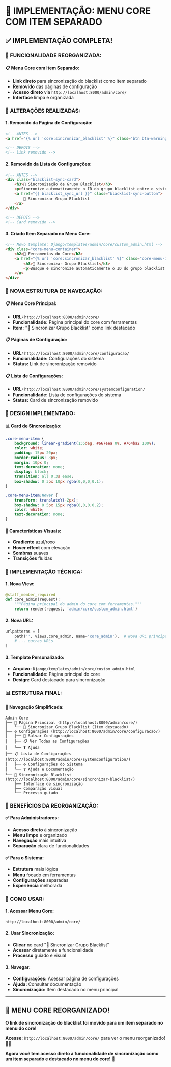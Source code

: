# 🔧 IMPLEMENTAÇÃO: MENU CORE COM ITEM SEPARADO

## ✅ **IMPLEMENTAÇÃO COMPLETA!**

### **🎯 FUNCIONALIDADE REORGANIZADA:**

#### **📋 Menu Core com Item Separado:**
- **Link direto** para sincronização do blacklist como item separado
- **Removido** das páginas de configuração
- **Acesso direto** via `http://localhost:8000/admin/core/`
- **Interface** limpa e organizada

### **🔧 ALTERAÇÕES REALIZADAS:**

#### **1. Removido da Página de Configuração:**
```html
<!-- ANTES -->
<a href="{% url 'core:sincronizar_blacklist' %}" class="btn btn-warning">🔄 Sincronizar Blacklist</a>

<!-- DEPOIS -->
<!-- Link removido -->
```

#### **2. Removido da Lista de Configurações:**
```html
<!-- ANTES -->
<div class="blacklist-sync-card">
    <h3>🔄 Sincronização de Grupo Blacklist</h3>
    <p>Sincronize automaticamente o ID do grupo blacklist entre o sistema e o dispositivo</p>
    <a href="{{ blacklist_sync_url }}" class="blacklist-sync-button">
        🔄 Sincronizar Grupo Blacklist
    </a>
</div>

<!-- DEPOIS -->
<!-- Card removido -->
```

#### **3. Criado Item Separado no Menu Core:**
```html
<!-- Novo template: Django/templates/admin/core/custom_admin.html -->
<div class="core-menu-container">
    <h2>🔧 Ferramentas do Core</h2>
    <a href="{% url 'core:sincronizar_blacklist' %}" class="core-menu-item">
        <h3>🔄 Sincronizar Grupo Blacklist</h3>
        <p>Busque e sincronize automaticamente o ID do grupo blacklist entre o sistema e o dispositivo</p>
    </a>
</div>
```

### **🔗 NOVA ESTRUTURA DE NAVEGAÇÃO:**

#### **📋 Menu Core Principal:**
- **URL:** `http://localhost:8000/admin/core/`
- **Funcionalidade:** Página principal do core com ferramentas
- **Item:** "🔄 Sincronizar Grupo Blacklist" como link destacado

#### **📋 Páginas de Configuração:**
- **URL:** `http://localhost:8000/admin/core/configuracao/`
- **Funcionalidade:** Configurações do sistema
- **Status:** Link de sincronização removido

#### **📋 Lista de Configurações:**
- **URL:** `http://localhost:8000/admin/core/systemconfiguration/`
- **Funcionalidade:** Lista de configurações do sistema
- **Status:** Card de sincronização removido

### **🎨 DESIGN IMPLEMENTADO:**

#### **📊 Card de Sincronização:**
```css
.core-menu-item {
    background: linear-gradient(135deg, #667eea 0%, #764ba2 100%);
    color: white;
    padding: 15px 20px;
    border-radius: 8px;
    margin: 10px 0;
    text-decoration: none;
    display: block;
    transition: all 0.3s ease;
    box-shadow: 0 3px 10px rgba(0,0,0,0.1);
}

.core-menu-item:hover {
    transform: translateY(-2px);
    box-shadow: 0 5px 15px rgba(0,0,0,0.2);
    color: white;
    text-decoration: none;
}
```

#### **🔄 Características Visuais:**
- **Gradiente** azul/roxo
- **Hover effect** com elevação
- **Sombras** suaves
- **Transições** fluidas

### **🔧 IMPLEMENTAÇÃO TÉCNICA:**

#### **1. Nova View:**
```python
@staff_member_required
def core_admin(request):
    """Página principal do admin do core com ferramentas."""
    return render(request, 'admin/core/custom_admin.html')
```

#### **2. Nova URL:**
```python
urlpatterns = [
    path('', views.core_admin, name='core_admin'),  # Nova URL principal
    # ... outras URLs
]
```

#### **3. Template Personalizado:**
- **Arquivo:** `Django/templates/admin/core/custom_admin.html`
- **Funcionalidade:** Página principal do core
- **Design:** Card destacado para sincronização

### **📊 ESTRUTURA FINAL:**

#### **🔄 Navegação Simplificada:**
```
Admin Core
├── 🔧 Página Principal (http://localhost:8000/admin/core/)
│   └── 🔄 Sincronizar Grupo Blacklist (Item destacado)
├── ⚙️ Configurações (http://localhost:8000/admin/core/configuracao/)
│   ├── 💾 Salvar Configurações
│   ├── 📋 Ver Todas as Configurações
│   └── ❓ Ajuda
├── 📋 Lista de Configurações (http://localhost:8000/admin/core/systemconfiguration/)
│   ├── ⚙️ Configurações do Sistema
│   └── ❓ Ajuda e Documentação
└── 🔄 Sincronização Blacklist (http://localhost:8000/admin/core/sincronizar-blacklist/)
    ├── Interface de sincronização
    ├── Comparação visual
    └── Processo guiado
```

### **🎯 BENEFÍCIOS DA REORGANIZAÇÃO:**

#### **✅ Para Administradores:**
- **Acesso direto** à sincronização
- **Menu limpo** e organizado
- **Navegação** mais intuitiva
- **Separação** clara de funcionalidades

#### **✅ Para o Sistema:**
- **Estrutura** mais lógica
- **Menu** focado em ferramentas
- **Configurações** separadas
- **Experiência** melhorada

### **🔧 COMO USAR:**

#### **1. Acessar Menu Core:**
```
http://localhost:8000/admin/core/
```

#### **2. Usar Sincronização:**
- **Clicar** no card "🔄 Sincronizar Grupo Blacklist"
- **Acessar** diretamente a funcionalidade
- **Processo** guiado e visual

#### **3. Navegar:**
- **Configurações:** Acessar página de configurações
- **Ajuda:** Consultar documentação
- **Sincronização:** Item destacado no menu principal

---

## 🎯 **MENU CORE REORGANIZADO!**

**O link de sincronização do blacklist foi movido para um item separado no menu do core!** 

**Acesse:** `http://localhost:8000/admin/core/` para ver o menu reorganizado! 🔧✨

**Agora você tem acesso direto à funcionalidade de sincronização como um item separado e destacado no menu do core!** 🎯
